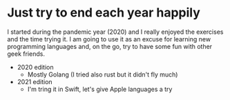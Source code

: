 # Just try to end each year happily

I started during the pandemic year (2020) and I really enjoyed
the exercises and the time trying it.
I am going to use it as an excuse for learning new programming
languages and, on the go, try to have some fun with other geek friends.

- 2020 edition
  - Mostly Golang (I tried also rust but it didn't fly much)
- 2021 edition
  - I'm tring it in Swift, let's give Apple languages a try
